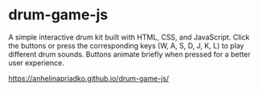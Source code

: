 # drum-game-js
A simple interactive drum kit built with HTML, CSS, and JavaScript.
Click the buttons or press the corresponding keys (W, A, S, D, J, K, L) to play different drum sounds.
Buttons animate briefly when pressed for a better user experience.

https://anhelinapriadko.github.io/drum-game-js/
